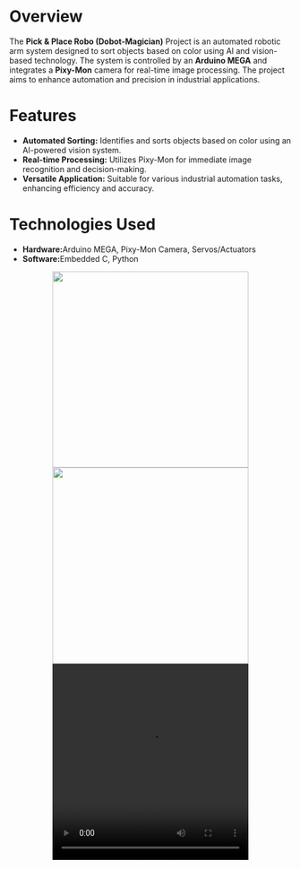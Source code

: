 <h1>Overview</h1>
The <b>Pick & Place Robo (Dobot-Magician)</b> Project is an automated robotic arm system designed to sort objects based on color using AI and vision-based technology. The system is controlled by an <b>Arduino MEGA</b> and integrates a <b>Pixy-Mon</b> camera for real-time image processing. The project aims to enhance automation and precision in industrial applications.
<h1>Features</h1>
<ul>
  <li><b>Automated Sorting:</b>  Identifies and sorts objects based on color using an AI-powered vision system.</li>
  <li><b>Real-time Processing:</b> Utilizes Pixy-Mon for immediate image recognition and decision-making.</li>
  <li><b>Versatile Application:</b> Suitable for various industrial automation tasks, enhancing efficiency and accuracy.</li>
</ul>




<h1>Technologies Used</h1>
<ul>
  <li><b>Hardware:</b>Arduino MEGA, Pixy-Mon Camera, Servos/Actuators</li>
  <li><b>Software:</b>Embedded C, Python</li>
</ul>




<div  align="center">
  <img src="https://github.com/user-attachments/assets/ef47e93f-84bc-4163-ab0b-14a9e839cf04"  width="350" height="350"/>
  <img src="https://github.com/user-attachments/assets/da996905-0719-4cef-ad60-fc9a43ef5a1f"  width="350" height="350"/>
</div>
<div  align="center">
  <video src=""  width="350" height="350"/>
</div>
